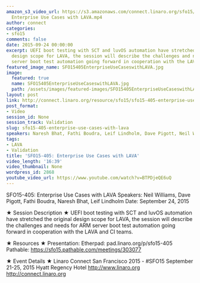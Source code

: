 ```yaml
---
amazon_s3_video_url: https://s3.amazonaws.com/connect.linaro.org/sfo15/Videos/09-24-Thursday/SFO15-405
  Enterprise Use Cases with LAVA.mp4
author: connect
categories:
- sfo15
comments: false
date: 2015-09-24 00:00:00
excerpt: UEFI boot testing with SCT and luvOS automation have stretched the original
  design scope for LAVA, the session will describe the challenges and needs for ARM
  server boot test automation going forward in cooperation with the LAVA and CI teams.
featured_image_name: SFO15405EnterpriseUseCaseswithLAVA.jpg
image:
  featured: true
  name: SFO15405EnterpriseUseCaseswithLAVA.jpg
  path: /assets/images/featured-images/SFO15405EnterpriseUseCaseswithLAVA.jpg
layout: post
link: http://connect.linaro.org/resource/sfo15/sfo15-405-enterprise-use-cases-with-lava/
post_format:
- Video
session_id: None
session_track: Validation
slug: sfo15-405-enterprise-use-cases-with-lava
speakers: Naresh Bhat, Fathi Boudra, Leif Lindholm, Dave Pigott, Neil Williams
tags:
- LAVA
- Validation
title: 'SFO15-405: Enterprise Use Cases with LAVA'
video_length: '16:39'
video_thumbnail: None
wordpress_id: 2868
youtube_video_url: https://www.youtube.com/watch?v=BTPDjeQE6uQ
---
```


SFO15-405: Enterprise Use Cases with LAVA
Speakers:  Neil Williams, Dave Pigott, Fathi Boudra, Naresh Bhat, Leif Lindholm
Date: September 24, 2015

★ Session Description ★
UEFI boot testing with SCT and luvOS automation have stretched the original design scope for LAVA, the session will describe the challenges and needs for ARM server boot test automation going forward in cooperation with the LAVA and CI teams.

★ Resources ★ 
Presentation:
Etherpad: pad.linaro.org/p/sfo15-405
Pathable: https://sfo15.pathable.com/meetings/303077                                               

★ Event Details ★ 
Linaro Connect San Francisco 2015 - #SFO15 
September 21-25, 2015 
Hyatt Regency Hotel 
http://www.linaro.org
http://connect.linaro.org